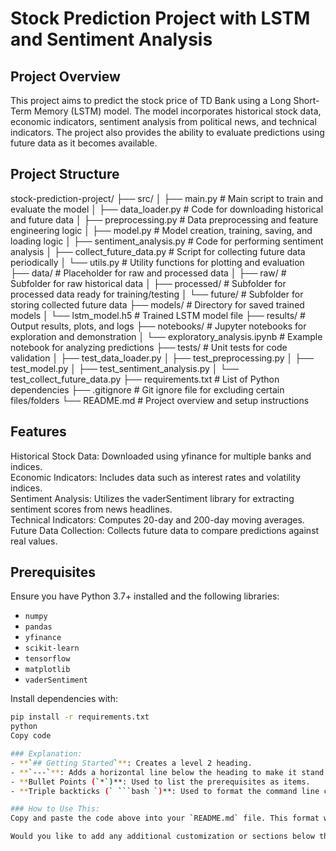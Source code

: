 #  Stock Prediction Project with LSTM and Sentiment Analysis 


## Project Overview
This project aims to predict the stock price of TD Bank using a Long Short-Term Memory (LSTM) model. The model incorporates historical stock data, economic indicators, sentiment analysis from political news, and technical indicators. The project also provides the ability to evaluate predictions using future data as it becomes available.

## Project Structure

stock-prediction-project/
├── src/
│   ├── main.py                   # Main script to train and evaluate the model
│   ├── data_loader.py            # Code for downloading historical and future data
│   ├── preprocessing.py          # Data preprocessing and feature engineering logic
│   ├── model.py                  # Model creation, training, saving, and loading logic
│   ├── sentiment_analysis.py     # Code for performing sentiment analysis
│   ├── collect_future_data.py    # Script for collecting future data periodically
│   └── utils.py                  # Utility functions for plotting and evaluation
├── data/                         # Placeholder for raw and processed data
│   ├── raw/                      # Subfolder for raw historical data
│   ├── processed/                # Subfolder for processed data ready for training/testing
│   └── future/                   # Subfolder for storing collected future data
├── models/                       # Directory for saved trained models
│   └── lstm_model.h5             # Trained LSTM model file
├── results/                      # Output results, plots, and logs
├── notebooks/                    # Jupyter notebooks for exploration and demonstration
│   └── exploratory_analysis.ipynb  # Example notebook for analyzing predictions
├── tests/                        # Unit tests for code validation
│   ├── test_data_loader.py
│   ├── test_preprocessing.py
│   ├── test_model.py
│   ├── test_sentiment_analysis.py
│   └── test_collect_future_data.py
├── requirements.txt              # List of Python dependencies
├── .gitignore                    # Git ignore file for excluding certain files/folders
└── README.md                     # Project overview and setup instructions

## Features
Historical Stock Data: Downloaded using yfinance for multiple banks and indices. <br>
Economic Indicators: Includes data such as interest rates and volatility indices. <br>
Sentiment Analysis: Utilizes the vaderSentiment library for extracting sentiment scores from news headlines. <br>
Technical Indicators: Computes 20-day and 200-day moving averages. <br>
Future Data Collection: Collects future data to compare predictions against real values. <br>

## Prerequisites

Ensure you have Python 3.7+ installed and the following libraries:

* `numpy`
* `pandas`
* `yfinance`
* `scikit-learn`
* `tensorflow`
* `matplotlib`
* `vaderSentiment`

Install dependencies with:
```bash
pip install -r requirements.txt
python
Copy code

### Explanation:
- **`## Getting Started`**: Creates a level 2 heading.
- **`---`**: Adds a horizontal line below the heading to make it stand out.
- **Bullet Points (`*`)**: Used to list the prerequisites as items.
- **Triple backticks (` ```bash `)**: Used to format the command line command as a code block.

### How to Use This:
Copy and paste the code above into your `README.md` file. This format will ensure that the "Getting Started" section looks clean and professional with properly formatted bullet points and code blocks.

Would you like to add any additional customization or sections below this?








